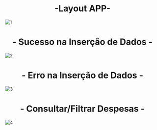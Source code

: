# <div align="center"> -Layout APP- </div>
![1](https://user-images.githubusercontent.com/86329011/211900550-fe05d754-82f5-410a-9a62-e63044e6ce16.PNG)

# <div align="center"> - Sucesso na Inserção de Dados - </div>
![2](https://user-images.githubusercontent.com/86329011/211900558-2382c2e3-237d-4045-9a1c-bfc1c282a087.PNG)

# <div align="center"> - Erro na Inserção de Dados - </div>
![3](https://user-images.githubusercontent.com/86329011/211900566-b34f3d62-8bcf-4a10-8231-c65d3577ac8b.PNG)

# <div align="center"> - Consultar/Filtrar Despesas - </div>
![4](https://user-images.githubusercontent.com/86329011/211900570-108214d0-6690-425a-9a1e-595e31c053ab.PNG)
